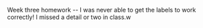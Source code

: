 Week three homework -- I was never able to get the labels to work correctly! I missed a detail or two in class.w      